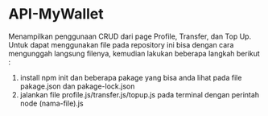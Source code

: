 # API-MyWallet

Menampilkan penggunaan CRUD dari page Profile, Transfer, dan Top Up. Untuk dapat menggunakan file pada repository ini bisa dengan cara mengunggah langsung filenya, kemudian lakukan beberapa langkah berikut :
1. install npm init dan beberapa pakage yang bisa anda lihat pada file pakage.json dan pakage-lock.json
2. jalankan file profile.js/transfer.js/topup.js pada terminal dengan perintah node (nama-file).js
